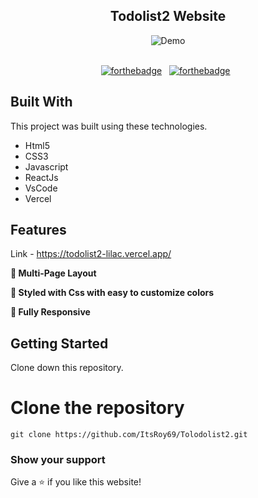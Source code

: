 <h2 align="center">
  Todolist2 Website <br/>
</h2>
<div align="center">
  <img alt="Demo" src="https://user-images.githubusercontent.com/78967360/167254544-0ad60635-a597-49e6-9593-7fce7c5a23af.png" />

</div>

<br/>

<center>

[![forthebadge](https://forthebadge.com/images/badges/built-with-love.svg)](https://forthebadge.com) &nbsp;
[![forthebadge](https://forthebadge.com/images/badges/made-with-javascript.svg)](https://forthebadge.com) &nbsp;

</center>

## Built With

This project was built using these technologies.

- Html5
- CSS3
- Javascript
- ReactJs
- VsCode
- Vercel

## Features

Link - https://todolist2-lilac.vercel.app/

**📖 Multi-Page Layout**

**🎨 Styled with Css with easy to customize colors**

**📱 Fully Responsive**

## Getting Started

Clone down this repository. 
# Clone the repository
`git clone https://github.com/ItsRoy69/Tolodolist2.git`

### Show your support

Give a ⭐ if you like this website!
